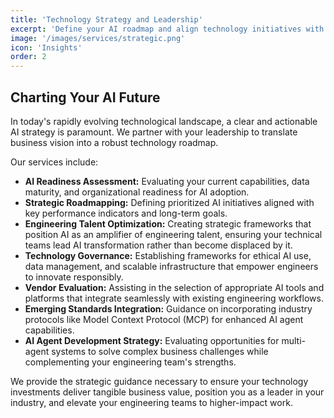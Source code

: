 ```yaml
---
title: 'Technology Strategy and Leadership'
excerpt: 'Define your AI roadmap and align technology initiatives with core business objectives for sustainable growth and competitive advantage.'
image: '/images/services/strategic.png'
icon: 'Insights'
order: 2
---
```


## Charting Your AI Future

In today\'s rapidly evolving technological landscape, a clear and actionable AI strategy is paramount. We partner with your leadership to translate business vision into a robust technology roadmap. 

Our services include:

*   **AI Readiness Assessment:** Evaluating your current capabilities, data maturity, and organizational readiness for AI adoption.
*   **Strategic Roadmapping:** Defining prioritized AI initiatives aligned with key performance indicators and long-term goals.
*   **Engineering Talent Optimization:** Creating strategic frameworks that position AI as an amplifier of engineering talent, ensuring your technical teams lead AI transformation rather than become displaced by it.
*   **Technology Governance:** Establishing frameworks for ethical AI use, data management, and scalable infrastructure that empower engineers to innovate responsibly.
*   **Vendor Evaluation:** Assisting in the selection of appropriate AI tools and platforms that integrate seamlessly with existing engineering workflows.
*   **Emerging Standards Integration:** Guidance on incorporating industry protocols like Model Context Protocol (MCP) for enhanced AI agent capabilities.
*   **AI Agent Development Strategy:** Evaluating opportunities for multi-agent systems to solve complex business challenges while complementing your engineering team's strengths.

We provide the strategic guidance necessary to ensure your technology investments deliver tangible business value, position you as a leader in your industry, and elevate your engineering teams to higher-impact work.
